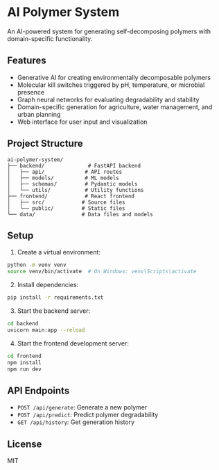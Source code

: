 # AI Polymer System

An AI-powered system for generating self-decomposing polymers with domain-specific functionality.

## Features

- Generative AI for creating environmentally decomposable polymers
- Molecular kill switches triggered by pH, temperature, or microbial presence
- Graph neural networks for evaluating degradability and stability
- Domain-specific generation for agriculture, water management, and urban planning
- Web interface for user input and visualization

## Project Structure

```
ai-polymer-system/
├── backend/              # FastAPI backend
│   ├── api/             # API routes
│   ├── models/          # ML models
│   ├── schemas/         # Pydantic models
│   └── utils/           # Utility functions
├── frontend/            # React frontend
│   ├── src/            # Source files
│   └── public/         # Static files
└── data/               # Data files and models
```

## Setup

1. Create a virtual environment:

```bash
python -m venv venv
source venv/bin/activate  # On Windows: venv\Scripts\activate
```

2. Install dependencies:

```bash
pip install -r requirements.txt
```

3. Start the backend server:

```bash
cd backend
uvicorn main:app --reload
```

4. Start the frontend development server:

```bash
cd frontend
npm install
npm run dev
```

## API Endpoints

- `POST /api/generate`: Generate a new polymer
- `POST /api/predict`: Predict polymer degradability
- `GET /api/history`: Get generation history

## License

MIT
